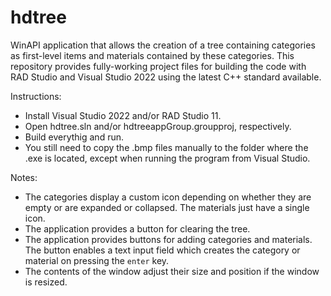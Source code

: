 # hdtree
WinAPI application that allows the creation of a tree containing categories as first-level items and materials contained by these categories.
This repository provides fully-working project files for building the code with RAD Studio and Visual Studio 2022 using the latest C++ standard available.

Instructions:
- Install Visual Studio 2022 and/or RAD Studio 11.
- Open hdtree.sln and/or hdtreeappGroup.groupproj, respectively.
- Build everythig and run.
- You still need to copy the .bmp files manually to the folder where the .exe is located, except when running the program from Visual Studio.

Notes:
- The categories display a custom icon depending on whether they are empty or are expanded or collapsed. The materials just have a single icon.
- The application provides a button for clearing the tree.
- The application provides buttons for adding categories and materials. The button enables a text input field which creates the category or material on pressing the `enter` key.
- The contents of the window adjust their size and position if the window is resized.


